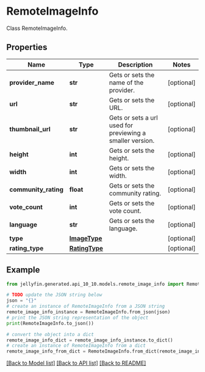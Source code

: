 # RemoteImageInfo

Class RemoteImageInfo.

## Properties

Name | Type | Description | Notes
------------ | ------------- | ------------- | -------------
**provider_name** | **str** | Gets or sets the name of the provider. | [optional] 
**url** | **str** | Gets or sets the URL. | [optional] 
**thumbnail_url** | **str** | Gets or sets a url used for previewing a smaller version. | [optional] 
**height** | **int** | Gets or sets the height. | [optional] 
**width** | **int** | Gets or sets the width. | [optional] 
**community_rating** | **float** | Gets or sets the community rating. | [optional] 
**vote_count** | **int** | Gets or sets the vote count. | [optional] 
**language** | **str** | Gets or sets the language. | [optional] 
**type** | [**ImageType**](ImageType.md) |  | [optional] 
**rating_type** | [**RatingType**](RatingType.md) |  | [optional] 

## Example

```python
from jellyfin.generated.api_10_10.models.remote_image_info import RemoteImageInfo

# TODO update the JSON string below
json = "{}"
# create an instance of RemoteImageInfo from a JSON string
remote_image_info_instance = RemoteImageInfo.from_json(json)
# print the JSON string representation of the object
print(RemoteImageInfo.to_json())

# convert the object into a dict
remote_image_info_dict = remote_image_info_instance.to_dict()
# create an instance of RemoteImageInfo from a dict
remote_image_info_from_dict = RemoteImageInfo.from_dict(remote_image_info_dict)
```
[[Back to Model list]](README.md#documentation-for-models) [[Back to API list]](README.md#documentation-for-api-endpoints) [[Back to README]](README.md)


